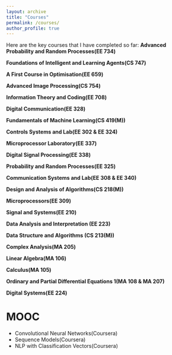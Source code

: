 ```yaml
---
layout: archive
title: "Courses"
permalink: /courses/
author_profile: true
---
```


Here are the key courses that I have completed so far: </b>
<b>Advanced Probability and Random Processes(EE 734)</b> <br> 

<b>Foundations of Intelligent and Learning Agents(CS 747)</b> <br> 

<b>A First Course in Optimisation(EE 659)</b> <br> 

<b>Advanced Image Processing(CS 754)</b> <br> 

<b>Information Theory and Coding(EE 708)</b> <br> 

<b>Digital Communication(EE 328)</b> <br> 

<b>Fundamentals of Machine Learning(CS 419(M))</b> <br> 

<b>Controls Systems and Lab(EE 302 & EE 324)</b> <br> 

<b>Microprocessor Laboratory(EE 337)</b> <br> 

<b>Digital Signal Processing(EE 338)</b> <br> 

<b>Probability and Random Processes(EE 325)</b> <br> 

<b>Communication Systems and Lab(EE 308 & EE 340)</b> <br> 

<b>Design and Analysis of Algorithms(CS 218(M))</b> <br> 

<b>Microprocessors(EE 309)</b> <br> 

<b>Signal and Systems(EE 210)</b> <br> 

<b>Data Analysis and Interpretation (EE 223)</b> <br>

<b>Data Structure and Algorithms (CS 213(M))</b> <br>  

<b>Complex Analysis(MA 205)</b> <br> 

<b>Linear Algebra(MA 106)</b> <br>

<b>Calculus(MA 105)</b> <br>

<b>Ordinary and Partial Differential Equations 1(MA 108 & MA 207)</b> <br>

<b>Digital Systems(EE 224)</b> <br>

# MOOC <br>
* Convolutional Neural Networks(Coursera)
* Sequence Models(Coursera)
* NLP with Classification Vectors(Coursera)
